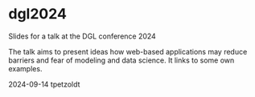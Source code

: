 # dgl2024

Slides for a talk at the DGL conference 2024

The talk aims to present ideas how web-based applications may reduce barriers and fear of modeling and data science. It links to some own examples.

2024-09-14 tpetzoldt
